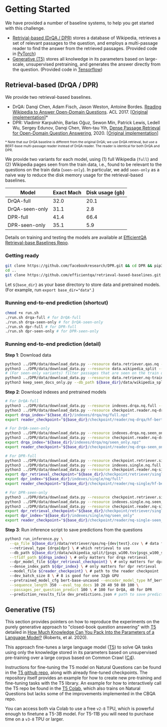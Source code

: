 # Getting Started
We have provided a number of baseline systems, to help you get started with this
challenge.

* [Retrivial-based (DrQA / DPR)](#retrieval-based) stores a database of Wikipedia, retrieves a set of relevant passages to the question, and employs a multi-passage reader to find the answer from the retrieved passages. (Provided code in [PyTorch](https://pytorch.org/))
* [Generative (T5)](#generative) stores all knolwedge in its parameters based on large-scale, unsupervised pretraining, and generates the answer directly from the question. (Provided code in [Tensorflow](https://www.tensorflow.org/))


## Retrieval-based (DrQA / DPR) <a name="retrieval-based"></a>


We provide two retrieval-based baselines.

- DrQA: Danqi Chen, Adam Fisch, Jason Weston, Antoine Bordes. [Reading Wikipedia to Answer Open-Domain Questions](https://arxiv.org/abs/1704.00051). ACL 2017. [[Original implementation](https://github.com/facebookresearch/DrQA)]*
- DPR: Vladimir Karpukhin, Barlas Oğuz, Sewon Min, Patrick Lewis, Ledell Wu, Sergey Edunov, Danqi Chen, Wen-tau Yih, [Dense Passage Retrieval for Open-Domain Question Answering](https://arxiv.org/abs/2004.04906), 2020. [[Original implementation](https://github.com/facebookresearch/DPR)]

<p style="font-size: 8pt">* Note that our DrQA baseline is different from the original DrQA; we use DrQA retrieval, but use a BERT-base multi-passage reader instead of DrQA reader. The reader is identical for both DrQA and DPR.</p>

We provide two variants for each model, using (1) full Wikipedia (`full`) and (2) Wikipedia pages seen from the train data, i.e., found to be relevant to the questions on the train data (`seen-only`). In particular, we add `seen-only` as a naive way to reduce the disk memory usage for the retrieval-based baselines.

|Model|Exact Mach|Disk usage (gb)|
|---|---|---|
|DrQA-full|32.0|20.1|
|DrQA-seen-only|31.1|2.8|
|DPR-full|41.4|66.4|
|DPR-seen-only|35.1|5.9|

Details on training and testing the models are available at [EfficientQA Retrieval-base Baselines Repo](https://github.com/efficientqa/retrieval-based-baselines).

### Getting ready

```bash
git clone https://github.com/facebookresearch/DPR.git && cd DPR && pip3 install .
cd ..
git clone https://github.com/efficientqa/retrieval-based-baselines.git && cd retrieval-based-baselines && pip3 install -r requirements.txt
```

Let `${base_dir}` as your base directory to store data and pretrained models. (For example, run `export base_dir="data"`.)


### Running end-to-end prediction (shortcut)
```bash
chmod +x run.sh
./run.sh drqa-full # for DrQA-full
./run.sh drqa-seen-only # for DrQA-seen-only
./run.sh dpr-full # for DPR-full
./run.sh dpr-seen-only # for DPR-seen-only
```

### Running end-to-end prediction (detail)

**Step 1**: Download data

```bash
python3 ../DPR/data/download_data.py --resource data.retriever.qas.nq --output_dir ${base_dir} # QA data
python3 ../DPR/data/download_data.py --resource data.wikipedia_split --output_dir ${base_dir} # Wikipedia DB
# (For seen-only variants) filter passages that are seen on the train data
python3 ../DPR/data/download_data.py --resource data.retriever.nq-train --output_dir ${base_dir}
python3 keep_seen_docs_only.py --db_path ${base_dir}/data/wikipedia_split/psgs_w100.tsv --data_path ${base_dir}/data/retriever/nq-train.json
```

**Step 2**: Download indexes and pretrained models

```bash
# For DrQA-full
python3 ../DPR/data/download_data.py --resource indexes.drqa.nq.full --output_dir ${base_dir} # DrQA index
python3 ../DPR/data/download_data.py --resource checkpoint.reader.nq-drqa.hf-bert-base --output_dir ${base_dir} # reader checkpoint
export drqa_index="${base_dir}/indexes/drqa/nq/full.npz"
export reader_checkpoint="${base_dir}/checkpoint/reader/nq-drqa/hf-bert-base.cp"

# For DrQA-seen-only
python3 ../DPR/data/download_data.py --resource indexes.drqa.nq.seen_only --output_dir ${base_dir} # DrQA index
python3 ../DPR/data/download_data.py --resource checkpoint.reader.nq-drqa-seen_only.hf-bert-base --output_dir ${base_dir} # reader checkpoint
export drqa_index="${base_dir}/indexes/drqa/nq/seen_only.npz"
export reader_checkpoint="${base_dir}/checkpoint/reader/nq-drqa-seen_only/hf-bert-base.cp"

# For DPR-full
python3 ../DPR/data/download_data.py --resource checkpoint.retriever.single.nq.bert-base-encoder --output_dir ${base_dir} # retrieval checkpoint
python3 ../DPR/data/download_data.py --resource indexes.single.nq.full --output_dir ${base_dir} # DPR index
python3 ../DPR/data/download_data.py --resource checkpoint.reader.nq-single.hf-bert-base --output_dir ${base_dir} # reader checkpoint
export dpr_retrieval_checkpoint="${base_dir}/checkpoint/retriever/single/nq/bert-base-encoder.cp"
export dpr_index="${base_dir}/indexes/single/nq/full"
export reader_checkpoint="${base_dir}/checkpoint/reader/nq-single/hf-bert-base.cp"

# For DPR-seen-only
python3 ../DPR/data/download_data.py --resource checkpoint.retriever.single.nq.bert-base-encoder --output_dir ${base_dir} # retrieval checkpoint
python3 ../DPR/data/download_data.py --resource indexes.single.nq.seen_only --output_dir ${base_dir} # DPR index
python3 ../DPR/data/download_data.py --resource checkpoint.reader.nq-single-seen_only.hf-bert-base --output_dir ${base_dir} # reader checkpoint
export dpr_retrieval_checkpoint="${base_dir}/checkpoint/retriever/single/nq/bert-base-encoder.cp"
export dpr_index="${base_dir}/indexes/single/nq/seen_only"
export reader_checkpoint="${base_dir}/checkpoint/reader/nq-single-seen_only/hf-bert-base.cp"
```

**Step 3**: Run inference script to save predictions from the questions

```bash
python3 run_inference.py \
  --qa_file ${base_dir}/data/retriever/qas/nq-{dev|test}.csv \ # data file with questions
  --retrieval_type {drqa|dpr} \ # which retrieval to use
  --db_path ${base_dir}/data/wikipedia_split/{psgs_w100.tsv|psgs_w100_seen_only.tsv} \
  --tfidf_path ${drqa_index} \ # only matters for drqa retrieval
  --dpr_model_file ${dpr_retrieval_checkpoint} \ # only matters for dpr retrieval
  --dense_index_path ${dpr_index} \ # only matters for dpr retrieval
  --model_file ${reader_checkpoint} \ # path to the reader checkpoint
  --dev_batch_size 8 \ # 8 is good for one 32gb GPU
  --pretrained_model_cfg bert-base-uncased --encoder_model_type hf_bert --do_lower_case \
  --sequence_length 350 --eval_top_docs 10 20 40 50 80 100 \
  --passages_per_question_predict 100 \ # 100 for DrQA, 40 for DPR
  --prediction_results_file dev_predictions.json # path to save predictions; comparable to the official evaluation script
```

## Generative (T5) <a name="generative"></a>

This section provides pointers on how to reproduce the experiments on the purely generative approach to "closed-book question answering" with [T5](https://ai.googleblog.com/2020/02/exploring-transfer-learning-with-t5.html) detailed in [How Much Knowledge Can You Pack Into the Parameters of a Language Model?](https://arxiv.org/abs/2002.08910) (Roberts, et al. 2020).

This approach fine-tunes a large language model ([T5](https://github.com/google-research/text-to-text-transfer-transformer)) to solve QA tasks using only the knowledge stored in its parameters based on unsupervised pre-training over a large corpus based on Common Crawl ([C4](http://tensorflow.org/datasets/catalog/c4)).

Instructions for fine-tuning the T5 model on Natural Questions can be found in the [T5 github repo](https://github.com/google-research/google-research/tree/master/t5_closed_book_qa), along with already fine-tuned checkpoints. The repository itself provides an example for how to create new pre-training and fine-tuning tasks with the T5 library. An example for how to interactively call the T5 repo be found in the [T5 Colab](https://tiny.cc/t5-colab), which also trains on Natural Questions but lacks some of the improvements implemented in the CBQA repo. 

You can access both via Colab to use a free `v2-8` TPU, which is powerful enough to finetune a T5-3B model. For T5-11B you will need to purchase time on a `v3-8` TPU or larger.
